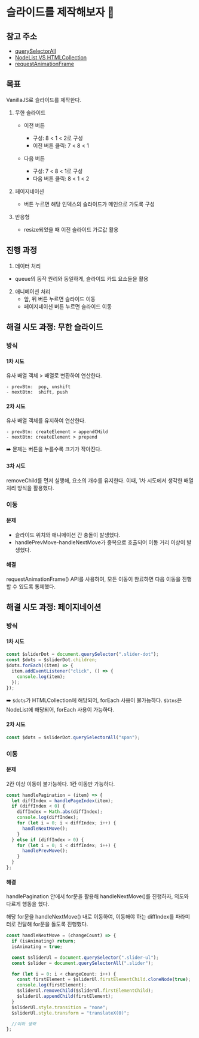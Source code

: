 # 슬라이드를 제작해보자 🤖

## 참고 주소

- [querySelectorAll](https://ko.javascript.info/searching-elements-dom)
- [NodeList VS HTMLCollection](https://yung-developer.tistory.com/79)
- [requestAnimationFrame](https://inpa.tistory.com/entry/%F0%9F%8C%90-requestAnimationFrame-%EA%B0%80%EC%9D%B4%EB%93%9C)

## 목표

VanillaJS로 슬라이드를 제작한다.

1.  무한 슬라이드

    - 이전 버튼

      - 구성: 8 < 1 < 2로 구성
      - 이전 버튼 클릭: 7 < 8 < 1

    - 다음 버튼
      - 구성: 7 < 8 < 1로 구성
      - 다음 버튼 클릭: 8 < 1 < 2

2.  페이지네이션
    - 버튼 누르면 해당 인덱스의 슬라이드가 메인으로 가도록 구성
3.  반응형
    - resize되었을 때 이전 슬라이드 가로값 활용

## 진행 과정

1. 데이터 처리

- queue의 동작 원리와 동일하게, 슬라이드 카드 요소들을 활용

2. 애니메이션 처리
   - 앞, 뒤 버튼 누르면 슬라이드 이동
   - 페이지네이션 버튼 누르면 슬라이드 이동

## 해결 시도 과정: 무한 슬라이드

### 방식

#### 1차 시도

유사 배열 객체 > 배열로 변환하여 연산한다.

```
- prevBtn:  pop, unshift
- nextBtn:  shift, push
```

#### 2차 시도

유사 배열 객체를 유지하여 연산한다.

```
- prevBtn: createElement > appendCHild
- nextBtn: createElement > prepend
```

➡️ 문제는 버튼을 누를수록 크기가 작아진다.

#### 3차 시도

removeChild를 먼저 실행해, 요소의 개수를 유지한다.
이때, 1차 시도에서 생각한 배열 처리 방식을 활용했다.

### 이동

#### 문제

- 슬라이드 위치와 애니메이션 간 충돌이 발생했다.
- handlePrevMove-handleNextMove가 중복으로 호출되어 이동 거리 이상이 발생했다.

#### 해결

requestAnimationFrame() API를 사용하여, 모든 이동이 완료하면 다음 이동을 진행할 수 있도록 통제했다.

## 해결 시도 과정: 페이지네이션

### 방식

#### 1차 시도

```js
const $sliderDot = document.querySelector(".slider-dot");
const $dots = $sliderDot.children;
$dots.forEach((item) => {
  item.addEventListener("click", () => {
    console.log(item);
  });
});
```

➡️ `$dots`가 HTMLCollection에 해당되어, forEach 사용이 불가능하다.
`$btns`은 NodeList에 해당되어, forEach 사용이 가능하다.

#### 2차 시도

```js
const $dots = $sliderDot.querySelectorAll("span");
```

### 이동

#### 문제

2칸 이상 이동이 불가능하다. 1칸 이동만 가능하다.

```js
const handlePagination = (item) => {
  let diffIndex = handlePageIndex(item);
  if (diffIndex < 0) {
    diffIndex = Math.abs(diffIndex);
    console.log(diffIndex);
    for (let i = 0; i < diffIndex; i++) {
      handleNextMove();
    }
  } else if (diffIndex > 0) {
    for (let i = 0; i < diffIndex; i++) {
      handlePrevMove();
    }
  }
};
```

#### 해결

handlePagination 안에서 for문을 활용해 handleNextMove()를 진행하자, 의도와 다르게 행동을 했다.

해당 for문을 handleNextMove() 내로 이동하여, 이동해야 하는 diffIndex를 파라미터로 전달해 for문을 돌도록 진행했다.

```js
const handleNextMove = (changeCount) => {
  if (isAnimating) return;
  isAnimating = true;

  const $sliderUl = document.querySelector(".slider-ul");
  const $slider = document.querySelectorAll(".slider");

  for (let i = 0; i < changeCount; i++) {
    const firstElement = $sliderUl.firstElementChild.cloneNode(true);
    console.log(firstElement);
    $sliderUl.removeChild($sliderUl.firstElementChild);
    $sliderUl.appendChild(firstElement);
  }
  $sliderUl.style.transition = "none";
  $sliderUl.style.transform = "translateX(0)";

  //이하 생략
};
```
